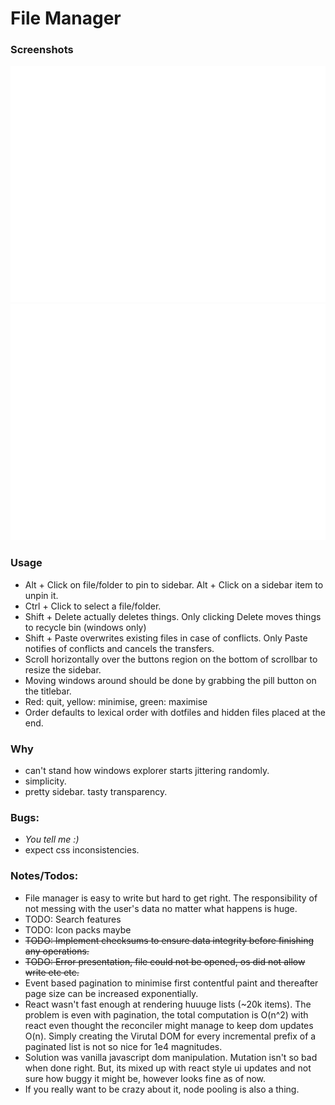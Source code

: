 # File Manager

### Screenshots
![Screenshot 1](md_assets/ss1.svg)
![Screenshot 2](md_assets/ss2.svg)

### Usage
- Alt + Click on file/folder to pin to sidebar. Alt + Click on a sidebar item to unpin it.
- Ctrl + Click to select a file/folder. 
- Shift + Delete actually deletes things. Only clicking Delete moves things to recycle bin (windows only)
- Shift + Paste overwrites existing files in case of conflicts. Only Paste notifies of conflicts and cancels the transfers.
- Scroll horizontally over the buttons region on the bottom of scrollbar to resize the sidebar.
- Moving windows around should be done by grabbing the pill button on the titlebar.
- Red: quit, yellow: minimise, green: maximise
- Order defaults to lexical order with dotfiles and hidden files placed at the end.

### Why 
- can't stand how windows explorer starts jittering randomly.
- simplicity. 
- pretty sidebar. tasty transparency.

### Bugs:
- *You tell me :)*
- expect css inconsistencies.

### Notes/Todos:
- File manager is easy to write but hard to get right. The responsibility of not messing with the user's data no matter what happens is huge. 
- TODO: Search features
- TODO: Icon packs maybe
- ~~TODO: Implement checksums to ensure data integrity before finishing any operations.~~
- ~~TODO: Error presentation, file could not be opened, os did not allow write etc etc.~~
- Event based pagination to minimise first contentful paint and thereafter page size can be increased exponentially. 
- React wasn't fast enough at rendering huuuge lists (~20k items). The problem is even with pagination, the total computation is O(n^2) with react even thought the reconciler might manage to keep dom updates O(n). Simply creating the Virutal DOM for every incremental prefix of a paginated list is not so nice for 1e4 magnitudes. 
- Solution was vanilla javascript dom manipulation. Mutation isn't so bad when done right. But, its mixed up with react style ui updates and not sure how buggy it might be, however looks fine as of now. 
- If you really want to be crazy about it, node pooling is also a thing. 


